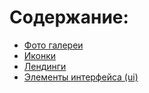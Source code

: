 # Содержание:

- [Фото галереи](/galleries)
- [Иконки](/icons)
- [Лендинги](/landing)
- [Элементы интерфейса (ui)](/ui)





